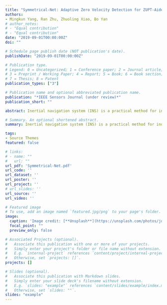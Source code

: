 ```yaml
---
title: "Symmetrical-Net: Adaptive Zero Velocity Detection for ZUPT-Aided Pedestrian Navigation System"
authors:
- Mingkun Yang, Ran Zhu, Zhuoling Xiao, Bo Yan
# author_notes:
# - "Equal contribution"
# - "Equal contribution"
date: "2019-09-01T00:00:00Z"
doi: ""

# Schedule page publish date (NOT publication's date).
publishDate: "2019-09-01T00:00:00Z"

# Publication type.
# Legend: 0 = Uncategorized; 1 = Conference paper; 2 = Journal article;
# 3 = Preprint / Working Paper; 4 = Report; 5 = Book; 6 = Book section;
# 7 = Thesis; 8 = Patent
publication_types: ["3"]

# Publication name and optional abbreviated publication name.
publication: "*IEEE Sensors Journal (under review)*"
publication_short: ""

abstract: Inertial navigation system (INS) is a practical method for indoor pedestrian navigation without pre-installation of infrastructure. Based on the fundamentals of human bipedal motion, zero velocity update (ZUPT) is a pervasive approach to tackle the accumulated error of inertial measurement units (IMU). While zero velocity detection plays a vital role in the algorithm, existing fixed threshold methods to pick these pseudo-measurements of error state Kalman Filter (ESKF) have the doubtful capability to fit various individuals in different motions. To address this issue, we propose the Symmetrical-Net leveraging deep Recurrent Convolutional Neural Networks (RCNNs) to detect the zero velocity interval adaptively. Additionally, two RCNNs are constructed in the symmetrical framework considering bidirectional IMU readings, which further improves the performance of the model. A comprehensive evaluation containing 87 different trajectories from 27 individuals has been conducted. The results show that the detection accuracy is up to 99.5% and 96.5% on the train and validation sets, respectively. It is verified that the precise and robust Symmetrical-Net can be a viable approach for the ZUPT-aided INS system.

# Summary. An optional shortened abstract.
summary: Inertial navigation system (INS) is a practical method for indoor pedestrian navigation without pre-installation of infrastructure. Based on the ...

tags:
- Source Themes
featured: false

# links:
# - name: ""
#   url: ""
url_pdf: 'Symmetrical-Net.pdf'
url_code: ''
url_dataset: ''
url_poster: ''
url_project: ''
# url_slides: ''
url_source: ''
url_video: ''

# Featured image
# To use, add an image named `featured.jpg/png` to your page's folder. 
image:
  caption: 'Image credit: [**Unsplash**](https://unsplash.com/photos/jdD8gXaTZsc)'
  focal_point: ""
  preview_only: false

# Associated Projects (optional).
#   Associate this publication with one or more of your projects.
#   Simply enter your project's folder or file name without extension.
#   E.g. `internal-project` references `content/project/internal-project/index.md`.
#   Otherwise, set `projects: []`.
projects: []

# Slides (optional).
#   Associate this publication with Markdown slides.
#   Simply enter your slide deck's filename without extension.
#   E.g. `slides: "example"` references `content/slides/example/index.md`.
#   Otherwise, set `slides: ""`.
slides: "example"
---
```



